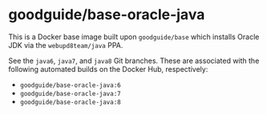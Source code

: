 # goodguide/base-oracle-java

This is a Docker base image built upon `goodguide/base` which installs Oracle JDK via the `webupd8team/java` PPA.

See the `java6`, `java7`, and `java8` Git branches. These are associated with
the following automated builds on the Docker Hub, respectively:

- `goodguide/base-oracle-java:6`
- `goodguide/base-oracle-java:7`
- `goodguide/base-oracle-java:8`
